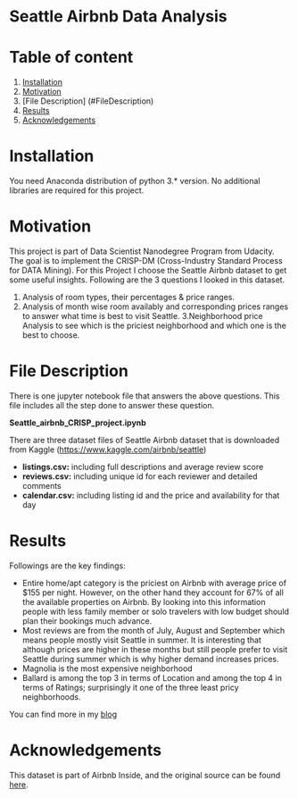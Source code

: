 
# Seattle Airbnb Data Analysis

# Table of content
1. [Installation](#Installation)
2. [Motivation](#Motivation)
3. [File Description] (#FileDescription)
4. [Results](#Results)
5. [Acknowledgements](#Acknowledgements)

<a name="Installation"></a>
# Installation

You need Anaconda distribution of python 3.* version. No additional libraries are required for this project.

<a name="Motivation"></a>
# Motivation

This project is part of Data Scientist Nanodegree Program from Udacity. The goal is to implement the CRISP-DM (Cross-Industry Standard Process for DATA Mining). For this Project I choose the Seattle Airbnb dataset to get some useful insights. Following are the 3 questions I looked in this dataset.

1. Analysis of room types, their percentages & price ranges.
2. Analysis of month wise room availably and corresponding prices ranges to answer what time is best to visit Seattle.
3.Neighborhood price Analysis to see which is the priciest neighborhood and which one is the best to choose.

<a name="FileDesciption"></a>
# File Description

There is one jupyter notebook file that answers the above questions. This file includes all the step done to answer these question.

**Seattle_airbnb_CRISP_project.ipynb**


There are three dataset files of Seattle Airbnb dataset that is downloaded from Kaggle (https://www.kaggle.com/airbnb/seattle)

* **listings.csv:** including full descriptions and average review score
* **reviews.csv:** including unique id for each reviewer and detailed comments
* **calendar.csv:** including listing id and the price and availability for that day

<a name="Results"></a>
# Results

Followings are the key findings:

* Entire home/apt category is the priciest on Airbnb with average price of $155 per night. However, on the other hand they account for 67% of all the available properties on Airbnb. By looking into this information people with less family member or solo travelers with low budget should plan their bookings much advance. 
* Most reviews are from the month of July, August and September which means people mostly visit Seattle in summer. It is interesting that although prices are higher in these months but still people prefer to visit Seattle during summer which is why higher demand increases prices. 
* Magnolia is the most expensive neighborhood
* Ballard is among the top 3 in terms of Location and among the top 4 in terms of Ratings; surprisingly it one of the three least pricy neighborhoods.  

You can find more in my [blog](https://medium.com/@raziakhalidbutt/a-look-into-seattle-airbnb-data-304263683050) 

<a name="Acknowledgements"></a>
# Acknowledgements

This dataset is part of Airbnb Inside, and the original source can be found [here](https://www.kaggle.com/airbnb/seattle).
